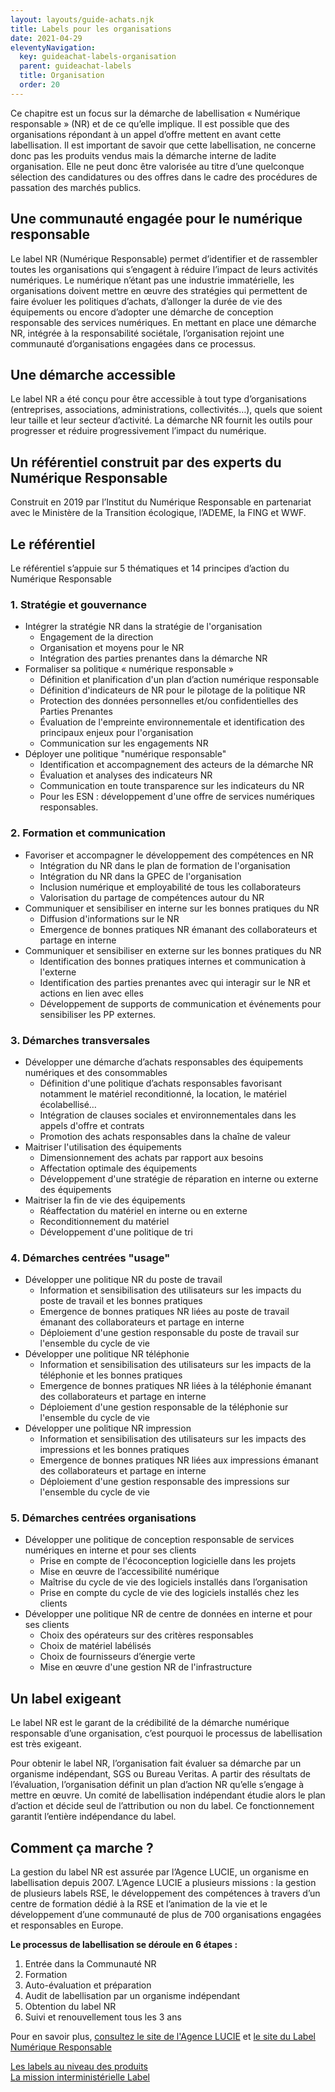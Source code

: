 ```yaml
---
layout: layouts/guide-achats.njk
title: Labels pour les organisations
date: 2021-04-29
eleventyNavigation:
  key: guideachat-labels-organisation
  parent: guideachat-labels
  title: Organisation
  order: 20
---
```


<div class="fr-highlight">

Ce chapitre est un focus sur la démarche de labellisation « Numérique responsable » (NR) et de ce qu’elle implique. Il est possible que des organisations répondant à un appel d’offre mettent en avant cette labellisation. Il est important de savoir que cette labellisation, ne concerne donc pas les produits vendus mais la démarche interne de ladite organisation. Elle ne peut donc être valorisée au titre d’une quelconque sélection des candidatures ou des offres dans le cadre des procédures de passation des marchés publics.

</div>


## Une communauté engagée pour le numérique responsable

Le label NR (Numérique Responsable) permet d’identifier et de rassembler toutes les organisations qui s’engagent à réduire l’impact de leurs activités numériques. Le numérique n’étant pas une industrie immatérielle, les organisations doivent mettre en œuvre des stratégies qui permettent de faire évoluer les politiques d’achats, d’allonger la durée de vie des équipements ou encore d’adopter une démarche de conception responsable des services numériques. En mettant en place une démarche NR, intégrée à la responsabilité sociétale, l’organisation rejoint une communauté d’organisations engagées dans ce processus.  

## Une démarche accessible

Le label NR a été conçu pour être accessible à tout type d’organisations (entreprises, associations, administrations, collectivités…), quels que soient leur taille et leur secteur d’activité. La démarche NR fournit les outils pour progresser et réduire progressivement l’impact du numérique.

## Un référentiel construit par des experts du Numérique Responsable

Construit en 2019 par l’Institut du Numérique Responsable en partenariat avec le Ministère de la Transition écologique, l’ADEME, la FING et WWF.

## Le référentiel

Le référentiel s’appuie sur 5 thématiques et 14 principes d’action du Numérique Responsable

### 1. Stratégie et gouvernance

- Intégrer la stratégie NR dans la stratégie de l'organisation
    - Engagement de la direction
    - Organisation et moyens pour le NR
    - Intégration des parties prenantes dans la démarche NR
- Formaliser sa politique « numérique responsable »
    - Définition et planification d'un plan d’action numérique responsable
    - Définition d'indicateurs de NR pour le pilotage de la politique NR
    - Protection des données personnelles et/ou confidentielles des Parties Prenantes 
    - Évaluation de l'empreinte environnementale et identification des principaux enjeux pour l'organisation
    - Communication sur les engagements NR
- Déployer une politique "numérique responsable"
    - Identification et accompagnement des acteurs de la démarche NR
    - Évaluation et analyses des indicateurs NR
    - Communication en toute transparence sur les indicateurs du NR
    - Pour les ESN : développement d'une offre de services numériques responsables.

### 2. Formation et communication

- Favoriser et accompagner le développement des compétences en NR
    - Intégration du NR dans le plan de formation de l'organisation
    - Intégration du NR dans la GPEC de l'organisation
    - Inclusion numérique et employabilité de tous les collaborateurs
    - Valorisation du partage de compétences autour du NR
- Communiquer et sensibiliser en interne sur les bonnes pratiques du NR
    - Diffusion d'informations sur le NR
    - Emergence de bonnes pratiques NR émanant des collaborateurs et partage en interne
- Communiquer et sensibiliser en externe sur les bonnes pratiques du NR
    - Identification des bonnes pratiques internes et communication à l'externe
    - Identification des parties prenantes avec qui interagir sur le NR et actions en lien avec elles
    - Développement de supports de communication et événements pour sensibiliser les PP externes.

### 3. Démarches transversales

- Développer une démarche d’achats responsables des équipements numériques et des consommables 
    - Définition d'une politique d’achats responsables favorisant notamment le matériel reconditionné, la location, le matériel écolabellisé…
    - Intégration de clauses sociales et environnementales dans les appels d'offre et contrats
    - Promotion des achats responsables dans la chaîne de valeur
- Maitriser l'utilisation des équipements
    - Dimensionnement des achats par rapport aux besoins
    - Affectation optimale des équipements 
    - Développement d'une stratégie de réparation en interne ou externe des équipements
- Maitriser la fin de vie des équipements
    - Réaffectation du matériel en interne ou en externe
    - Reconditionnement du matériel
    - Développement d'une politique de tri

### 4. Démarches centrées "usage"

- Développer une politique NR du poste de travail 
    - Information et sensibilisation des utilisateurs sur les impacts du poste de travail et les bonnes pratiques
    - Emergence de bonnes pratiques NR liées au poste de travail émanant des collaborateurs et partage en interne
    - Déploiement d'une gestion responsable du poste de travail sur l'ensemble du cycle de vie
- Développer une politique NR téléphonie 
    - Information et sensibilisation des utilisateurs sur les impacts de la téléphonie et les bonnes pratiques
    - Emergence de bonnes pratiques NR liées à la téléphonie émanant des collaborateurs et partage en interne
    - Déploiement d'une gestion responsable de la téléphonie sur l'ensemble du cycle de vie
- Développer une politique NR impression 
    - Information et sensibilisation des utilisateurs sur les impacts des impressions et les bonnes pratiques
    - Emergence de bonnes pratiques NR liées aux impressions émanant des collaborateurs et partage en interne
    - Déploiement d'une gestion responsable des impressions sur l'ensemble du cycle de vie

### 5. Démarches centrées organisations

- Développer une politique de conception responsable de services numériques en interne et pour ses clients
    - Prise en compte de l'écoconception logicielle dans les projets
    - Mise en œuvre de l’accessibilité numérique
    - Maîtrise du cycle de vie des logiciels installés dans l’organisation
    - Prise en compte du cycle de vie des logiciels installés chez les clients
- Développer une politique NR de centre de données en interne et pour ses clients
    - Choix des opérateurs sur des critères responsables
    - Choix de matériel labélisés
    - Choix de fournisseurs d’énergie verte
    - Mise en œuvre d'une gestion NR de l'infrastructure

## Un label exigeant

Le label NR est le garant de la crédibilité de la démarche numérique responsable d’une organisation, c’est pourquoi le processus de labellisation est très exigeant. 

Pour obtenir le label NR, l’organisation fait évaluer sa démarche par un organisme indépendant, SGS ou Bureau Veritas. A partir des résultats de l’évaluation, l’organisation définit un plan d’action NR qu’elle s’engage à mettre en œuvre. Un comité de labellisation indépendant étudie alors le plan d’action et décide seul de l’attribution ou non du label. Ce fonctionnement garantit l’entière indépendance du label.

## Comment ça marche ?

La gestion du label NR est assurée par l’Agence LUCIE, un organisme en labellisation depuis 2007. L’Agence LUCIE a plusieurs missions : la gestion de plusieurs labels RSE, le développement des compétences à travers d’un centre de formation dédié à la RSE et l’animation de la vie et le développement d’une communauté de plus de 700 organisations engagées et responsables en Europe.

**Le processus de labellisation se déroule en 6 étapes :**
1.	Entrée dans la Communauté NR
2.	Formation
3.	Auto-évaluation et préparation
4.	Audit de labellisation par un organisme indépendant
5.	Obtention du label NR
6.	Suivi et renouvellement tous les 3 ans

<div class="fr-highlight">

Pour en savoir plus, [consultez le site de l'Agence LUCIE](https://agence-lucie.com) et [le site du Label Numérique Responsable](https://label-nr.fr)

</div>


<div class="fr-grid-row fr-grid-row--gutters">
  <div class="fr-col-md-6">
    <a class="fr-link fr-fi-arrow-left-line fr-link--icon-left" href="/publications/guide-pratique-achats-numeriques-responsables/labels/produits/">Les labels au niveau des produits</a>
  </div>
  
  <div class="fr-col-md-6 text-align--right">
    <a class="fr-link fr-fi-arrow-right-line fr-link--icon-right" href="/publications/guide-pratique-achats-numeriques-responsables/labels/interministeriel/">La mission interministérielle Label</a>
  </div>
</div>
